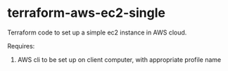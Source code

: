 # terraform-aws-ec2-single

Terraform code to set up a simple ec2 instance in AWS cloud.

Requires:
1. AWS cli to be set up on client computer, with appropriate profile name

